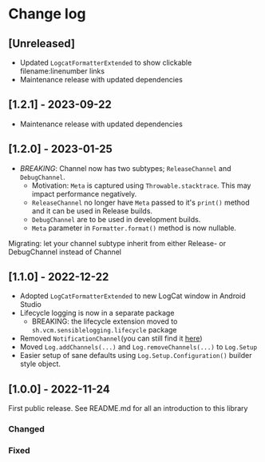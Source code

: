 # Change log

## [Unreleased]

- Updated `LogcatFormatterExtended` to show clickable filename:linenumber links  
- Maintenance release with updated dependencies

## [1.2.1] - 2023-09-22

 - Maintenance release with updated dependencies

## [1.2.0] - 2023-01-25
 
 - *BREAKING*: Channel now has two subtypes; `ReleaseChannel` and `DebugChannel`.
   - Motivation: `Meta` is captured using `Throwable.stacktrace`. This may impact performance negatively.
   - `ReleaseChannel` no longer have `Meta` passed to it's `print()` method and it can be used in Release builds.
   - `DebugChannel` are to be used in development builds.
   - `Meta` parameter in `Formatter.format()` method is now nullable.

Migrating: let your channel subtype inherit from either Release- or DebugChannel instead of Channel

## [1.1.0] - 2022-12-22

 - Adopted `LogCatFormatterExtended` to new LogCat window in Android Studio
 - Lifecycle logging is now in a separate package
   - BREAKING: the lifecycle extension moved to `sh.vcm.sensiblelogging.lifecycle` package
 - Removed `NotificationChannel`(you can still find it [here](https://github.com/VolvoCarsMobility/sensible-logging-for-android/blob/1fb3acc1e2288b13fbfdb83135c0b3d7b3ab0fdd/sensible-logging/src/main/java/sh/vcm/sensiblelogging/channel/NotificationChannel.kt))
 - Moved `Log.addChannels(...)` and `Log.removeChannels(...)` to `Log.Setup`
 - Easier setup of sane defaults using `Log.Setup.Configuration()` builder style object.

## [1.0.0] - 2022-11-24

First public release. See README.md for all an introduction to this library

### Changed

### Fixed
